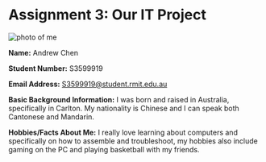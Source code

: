 # Assignment 3: Our IT Project 

![photo of me](https://user-images.githubusercontent.com/42104341/43755833-4c097d44-9a55-11e8-9b84-e4a318156853.jpg)

**Name:** Andrew Chen

**Student Number:** S3599919

**Email Address:** S3599919@student.rmit.edu.au

**Basic Background Information:** I was born and raised in Australia, specifically in Carlton. My nationality is Chinese and I can speak both Cantonese and Mandarin. 

**Hobbies/Facts About Me:** I really love learning about computers and specifically on how to assemble and troubleshoot, my hobbies also include gaming on the PC and playing basketball with my friends. 
